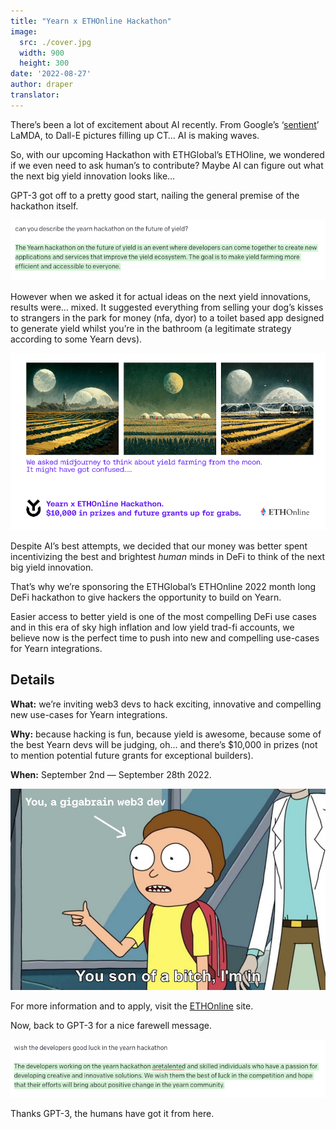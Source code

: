 ```yaml
---
title: "Yearn x ETHOnline Hackathon"
image:
  src: ./cover.jpg
  width: 900
  height: 300
date: '2022-08-27'
author: draper
translator: 
---
```


There’s been a lot of excitement about AI recently. From Google’s ‘[sentient](https://cajundiscordian.medium.com/is-lamda-sentient-an-interview-ea64d916d917)’ LaMDA, to Dall-E pictures filling up CT… AI is making waves.

So, with our upcoming Hackathon with ETHGlobal’s ETHOline, we wondered if we even need to ask human’s to contribute? Maybe AI can figure out what the next big yield innovation looks like…

GPT-3 got off to a pretty good start, nailing the general premise of the hackathon itself.

![](image1.jpg?w=900&h=173)

However when we asked it for actual ideas on the next yield innovations, results were… mixed. It suggested everything from selling your dog’s kisses to strangers in the park for money (nfa, dyor) to a toilet based app designed to generate yield whilst you’re in the bathroom (a legitimate strategy according to some Yearn devs).

![](image2.jpg?w=900&h=506)

Despite AI’s best attempts, we decided that our money was better spent incentivizing the best and brightest *human* minds in DeFi to think of the next big yield innovation.

That’s why we’re sponsoring the ETHGlobal’s ETHOnline 2022 month long DeFi hackathon to give hackers the opportunity to build on Yearn.

Easier access to better yield is one of the most compelling DeFi use cases and in this era of sky high inflation and low yield trad-fi accounts, we believe now is the perfect time to push into new and compelling use-cases for Yearn integrations.

## Details

**What:** we’re inviting web3 devs to hack exciting, innovative and compelling new use-cases for Yearn integrations.

**Why:** because hacking is fun, because yield is awesome, because some of the best Yearn devs will be judging, oh… and there’s $10,000 in prizes (not to mention potential future grants for exceptional builders).

**When:** September 2nd — September 28th 2022.

![](image3.jpg?w=900&h=575)

For more information and to apply, visit the [ETHOnline](https://online.ethglobal.com/) site.

Now, back to GPT-3 for a nice farewell message.

![](image4.jpg?w=900&h=167)

Thanks GPT-3, the humans have got it from here.
